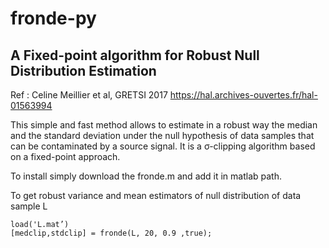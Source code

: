 # fronde-py
## A Fixed-point algorithm for Robust Null Distribution Estimation

Ref : Celine Meillier et al, GRETSI 2017 https://hal.archives-ouvertes.fr/hal-01563994

This simple and fast method allows to estimate in a robust way the median and the standard deviation under the null hypothesis of data samples that can be contaminated by a source signal. It is a σ-clipping algorithm based on a fixed-point approach.


To install simply download the fronde.m and add it in matlab path.

To get robust variance and mean estimators of null distribution of data sample L

    load('L.mat’)
    [medclip,stdclip] = fronde(L, 20, 0.9 ,true);

